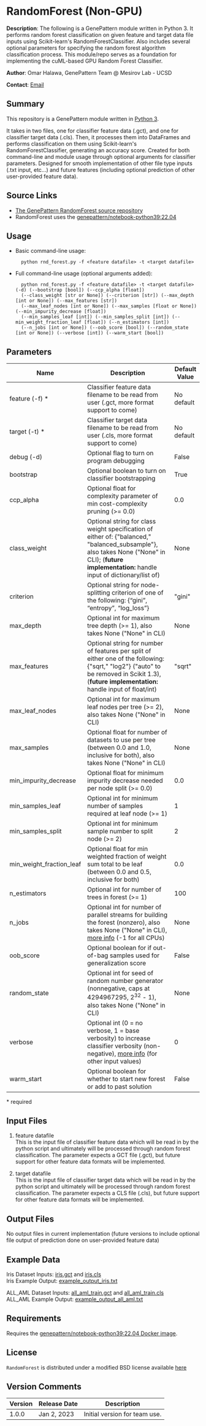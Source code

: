 # RandomForest (Non-GPU)

**Description**: The following is a GenePattern module written in Python 3. It performs random forest classification on given feature and target data file inputs using Scikit-learn's RandomForestClassifier. Also includes several optional parameters for specifying the random forest algorithm classification process. This module/repo serves as a foundation for implementing the cuML-based GPU Random Forest Classifier.

**Author**: Omar Halawa, GenePattern Team @ Mesirov Lab - UCSD

**Contact**: [Email](mailto:ohalawa@ucsd.edu)

## Summary

This repository is a GenePattern module written in [Python 3](https://www.python.org/download/releases/3.0/).

It takes in two files, one for classifier feature data (.gct), and one for classifier target data (.cls). Then, it processes them into DataFrames and performs classification on them using Scikit-learn's RandomForestClassifier, generating an accuracy score. Created for both command-line and module usage through optional arguments for classifier parameters. Designed for smooth implementation of other file type inputs (.txt input, etc...) and future features (including optional prediction of other user-provided feature data).


## Source Links
* [The GenePattern RandomForest source repository](https://github.com/omarhalawa3301/randomforest)
* RandomForest uses the [genepattern/notebook-python39:22.04](https://hub.docker.com/layers/genepattern/notebook-python39/22.04/images/sha256-1182e33d0a4d944e676003b2d4a410ec3a197db13847292cedca441a0541513d?context=explore)

## Usage
* Basic command-line usage: 
 
        python rnd_forest.py -f <feature datafile> -t <target datafile>

* Full command-line usage (optional arguments added): 

        python rnd_forest.py -f <feature datafile> -t <target datafile> (-d) (--bootstrap [bool]) (--ccp_alpha [float])
        (--class_weight [str or None]) (--criterion [str]) (--max_depth [int or None]) (--max_features [str])
        (--max_leaf_nodes [int or None]) (--max_samples [float or None]) (--min_impurity_decrease [float]) 
        (--min_samples_leaf [int]) (--min_samples_split [int]) (--min_weight_fraction_leaf [float]) (--n_estimators [int])
        (--n_jobs [int or None]) (--oob_score [bool]) (--random_state [int or None]) (--verbose [int]) (--warm_start [bool])


## Parameters

| Name | Description | Default Value |
---------|--------------|----------------
| feature (-f) * |  Classifier feature data filename to be read from user (.gct, more format support to come) | No default |
| target (-t) * |  Classifier target data filename to be read from user (.cls, more format support to come) | No default |
| debug (-d) | Optional flag to turn on program debugging | False |
| bootstrap | Optional boolean to turn on classifier bootstrapping | True |
| ccp_alpha | Optional float for complexity parameter of min cost-complexity pruning (>= 0.0) | 0.0 |
| class_weight | Optional string for class weight specification of either of: {"balanced," "balanced_subsample"}, also takes None ("None" in CLI); (**future implementation:** handle input of dictionary/list of) | None |
| criterion | Optional string for node-splitting criterion of one of the following: {“gini”, “entropy”, “log_loss”} | "gini" |
| max_depth | Optional int for maximum tree depth (>= 1), also takes None ("None" in CLI) | None |
| max_features | Optional string for number of features per split of either one of the following: {"sqrt," "log2"} ("auto" to be removed in Scikit 1.3), (**future implementation:** handle input of float/int) | "sqrt" |
| max_leaf_nodes | Optional int for maximum leaf nodes per tree (>= 2), also takes None ("None" in CLI) | None |
| max_samples | Optional float for number of datasets to use per tree (between 0.0 and 1.0, inclusive for both), also takes None ("None" in CLI) | None |
| min_impurity_decrease | Optional float for minimum impurity decrease needed per node split (>= 0.0) | 0.0 |
| min_samples_leaf | Optional int for minimum number of samples required at leaf node (>= 1) | 1 |
| min_samples_split | Optional int for minimum sample number to split node (>= 2) | 2 |
| min_weight_fraction_leaf | Optional float for min weighted fraction of weight sum total to be leaf (between 0.0 and 0.5, inclusive for both) | 0.0 |
| n_estimators | Optional int for number of trees in forest (>= 1) | 100 |
| n_jobs | Optional int for number of parallel streams for building the forest (nonzero), also takes None ("None" in CLI), [more info](https://scikit-learn.org/stable/glossary.html#term-n_jobs) (-1 for all CPUs) | None |
| oob_score | Optional boolean for if out-of-bag samples used for generalization score | False |
| random_state | Optional int for seed of random number generator (nonnegative, caps at 4294967295, 2<sup>32</sup> - 1), also takes None ("None" in CLI) | None |
| verbose | Optional int (0 = no verbose, 1 = base verbosity) to increase classifier verbosity (non-negative), [more info](https://scikit-learn.org/stable/glossary.html#term-verbose) (for other input values) | 0 |
| warm_start | Optional boolean for whether to start new forest or add to past solution | False |

\*  required

## Input Files

1. feature datafile  
    This is the input file of classifier feature data which will be read in by the python script and ultimately will be processed through random forest classification. The parameter expects a GCT file (.gct), but future support for other feature data formats will be implemented.  
      
2. target datafile  
    This is the input file of classifier target data which will be read in by the python script and ultimately will be processed through random forest classification. The parameter expects a CLS file (.cls), but future support for other feature data formats will be implemented.  

    
## Output Files

No output files in current implementation (future versions to include optional file output of prediction done on user-provided feature data)

## Example Data

Iris Dataset Inputs:
[iris.gct](https://github.com/omarhalawa3301/randomforest/blob/main/data/iris.gct) and [iris.cls](https://github.com/omarhalawa3301/randomforest/blob/main/data/iris.cls)  
Iris Example Output:
[example_output_iris.txt](https://github.com/omarhalawa3301/randomforest/blob/main/data/example_output/example_output_iris.txt)


ALL_AML Dataset Inputs:
[all_aml_train.gct](https://github.com/omarhalawa3301/randomforest/blob/main/data/all_aml_train.gct) and [all_aml_train.cls](https://github.com/omarhalawa3301/randomforest/blob/main/data/all_aml_train.cls)  
ALL_AML Example Output:
[example_output_all_aml.txt](https://github.com/omarhalawa3301/randomforest/blob/main/data/example_output/example_output_all_aml.txt)

## Requirements

Requires the [genepattern/notebook-python39:22.04 Docker image](https://hub.docker.com/layers/genepattern/notebook-python39/22.04/images/sha256-1182e33d0a4d944e676003b2d4a410ec3a197db13847292cedca441a0541513d?context=explore).

## License

`RandomForest` is distributed under a modified BSD license available [here](https://github.com/omarhalawa3301/randomforest/blob/main/LICENSE.txt)

## Version Comments

| Version | Release Date | Description                                 |
----------|--------------|---------------------------------------------|
| 1.0.0 | Jan 2, 2023 | Initial version for team use. |
